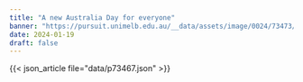 ```yaml
---
title: "A new Australia Day for everyone"
banner: "https://pursuit.unimelb.edu.au/__data/assets/image/0024/73473/A-new-Australia-Day-for-everyone_5cacac6f-3bea-4807-ac44-d46427526d57.jpg"
date: 2024-01-19
draft: false
---
```


{{< json_article file="data/p73467.json" >}}